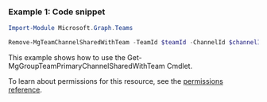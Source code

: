 ### Example 1: Code snippet

```powershellImport-Module Microsoft.Graph.Teams

Remove-MgTeamChannelSharedWithTeam -TeamId $teamId -ChannelId $channelId -SharedWithChannelTeamInfoId $sharedWithChannelTeamInfoId
```
This example shows how to use the Get-MgGroupTeamPrimaryChannelSharedWithTeam Cmdlet.
To learn about permissions for this resource, see the [permissions reference](/graph/permissions-reference).


